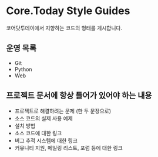 # Core.Today Style Guides
코어닷투데이에서 지향하는 코드의 형태를 게시합니다.


## 운영 목록
- Git
- Python
- Web


## 프로젝트 문서에 항상 들어가 있어야 하는 내용
- 프로젝트로 해결하려는 문제 (한 두 문장으로)
- 소스 코드의 실제 사용 예제
- 설치 방법
- 소스 코드에 대한 링크
- 버그 추적 시스템에 대한 링크
- 커뮤니티 지원, 메일링 리스트, 포럼 등에 대한 링크
